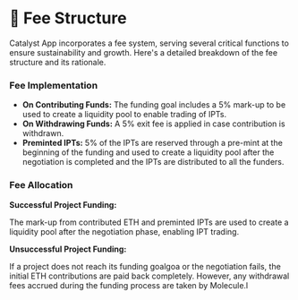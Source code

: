 # 👛 Fee Structure

Catalyst App incorporates a fee system, serving several critical functions to ensure sustainability and growth. Here's a detailed breakdown of the fee structure and its rationale.

### Fee Implementation

* **On Contributing Funds:** The funding goal includes a 5% mark-up to be used to create a liquidity pool to enable trading of IPTs.&#x20;
* **On Withdrawing Funds:** A 5% exit fee is applied in case contribution is withdrawn.&#x20;
* **Preminted IPTs:** 5% of the IPTs are reserved through a pre-mint at the beginning of the funding and used to create a liquidity pool after the negotiation is completed and the IPTs are distributed to all the funders.

### Fee Allocation

**Successful Project Funding:**&#x20;

The mark-up from contributed ETH and preminted IPTs are used to create a liquidity pool after the negotiation phase, enabling IPT trading.

**Unsuccessful Project Funding:**

If a project does not reach its funding goalgoa or the negotiation fails, the initial ETH contributions are paid back completely. However, any withdrawal fees accrued during the funding process are taken by Molecule.l&#x20;
